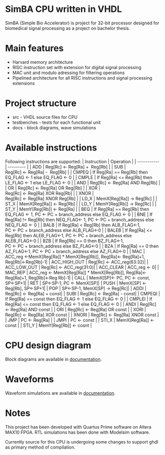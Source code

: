 # SimBA CPU written in VHDL
SimBA (Simple Bio Accelerator) is project for 32-bit processor designed for biomedical signal processing as a project on bachelor thesis.

# Main features
- Harvard memory architecture
- RISC instruction set with extension for digital signal processing
- MAC unit and modulo adressing for filtering operations
- Pipelined architecture for all RISC instructions and signal processing extensions

# Project structure
- src - VHDL source files for CPU
- testbenches - tests for each functional unit
- docs - block diagrams, wave simulations

# Available instructions
Following instructions are supported:
| Instruction |  Operation |
| ----------- |  --------- |
| ADD |  Reg[Rc] ← Reg[Ra] +  Reg[Rb] |
| SUB |  Reg[Rc] ← Reg[Ra] -  Reg[Rb] |
| CMPEQ |  If Reg[Ra] == Reg[Rb] then EQ_FLAG ← 1 else EQ_FLAG ← 0 |
| CMPLE |  If Reg[Ra] <= Reg[Rb] then LE_FLAG ← 1 else LE_FLAG ← 0 |
| AND |  Reg[Rc] ← Reg[Ra] AND Reg[Rb] |
| OR |  Reg[Rc] ← Reg[Ra] OR Reg[Rb] |
| XOR |  Reg[Rc] ← Reg[Ra] XOR Reg[Rb] |
| XNOR |  Reg[Rc] ← Reg[Ra] XNOR Reg[Rb] |
| LD_X |  MemX[Reg[Ra]] → Reg[Rc] |
| ST_X |  MemX[Reg[Ra]] ← Reg[Rb] |
| LD_Y |  MemY[Reg[Rb]] → Reg[Rc] |
| ST_Y |  MemY[Reg[Rb]] ← Reg[Ra] |
| BEQ |  If Reg[Ra] == Reg[Rb] then EQ_FLAG ← 1, PC ← PC + branch_address else EQ_FLAG ← 0 |
| BNE |  If Reg[Ra] != Reg[Rb] then NEQ_FLAG← 1, PC ← PC + branch_address else 
NEQ_FLAG ← 0 |
| BALB |  If Reg[Ra] < Reg[Rb] then ALB_FLAG←1, PC ← PC + branch_address else ALB_FLAG←0 |
| BALEB | If Reg[Ra] <= Reg[Rb] then ALEB_FLAG←1, PC ← PC + branch_address else
ALEB_FLAG←0 |
| BZB | If Reg[Rb] == 0 then BZ_FLAG←1, PC ← PC + branch_address else BZ_FLAG←0 |
| BZA | If Reg[Ra] == 0 then AZ_FLAG←1, PC ← PC + branch_address else AZ_FLAG←0 |
| MAC | ACC_reg ←MemX[Reg[Ra]] * MemX[Reg[Rb]], Reg[Ra]← Reg[Ra]+1, Reg[Rb]←Reg[Rb]-1|
| ACC_HIGH_OUT | Reg[Rc] ← ACC_reg(63:32)|
| ACC_LOW_OUT | Reg[Rc] ← ACC_reg(31:0)|
| ACC_CLEAR | ACC_reg ← 0|
| MAC_REP | ACC_reg ← MemX[Reg[Ra]] * MemX[Reg[Rb]], Reg[Ra]← Reg[Ra]+1, Reg[Rb]←Reg Rb]-1|
| CALL | MemX[SP]← PC, PC ← const, SP←SP+1|
| RET | SP←SP-1, PC ← MemX[SP]|
| PUSH | MemX[SP] ← Reg[Rb], SP←SP+1|
| POP | SP←SP-1, MemX[SP] → Reg[Rc]|
| ADDI | Reg[Rc] ← Reg[Ra] + const|
| SUBI | Reg[Rc] ← Reg[Ra] - const|
| CMPEQI | If Reg[Ra] == const then EQ_FLAG ← 1 else EQ_FLAG ← 0 |
| CMPLEI | If Reg[Ra] <= const then EQ_FLAG ← 1 else EQ_FLAG ← 0 |
| ANDI | Reg[Rc] ← Reg[Ra] AND const |
| ORI | Reg[Rc] ← Reg[Ra] OR const |
| XORI | Reg[Rc] ← Reg[Ra] XOR const |
| XNORI | Reg[Rc] ← Reg[Ra] XNOR const |
| JMP | PC ← Reg[Ra] |
| JMPI | PC ← const |
| STI_X | MemX[Reg[Ra]] ← const |
| STI_Y | MemY[Reg[Rb]] ← cosnt |

# CPU design diagram

Block diagrams are available in [documentation](docs/block_diagrams).

# Waveforms

Waveform simulations are available in [documentation](docs/wave_diagrams).

# Notes
This project has been developed with Quartus Prime software on Altera MAX10 FPGA.
RTL simulations has been done with Modelsim software.

Currently source for this CPU is undergoing some changes to support ghdl as primary method of compilation.